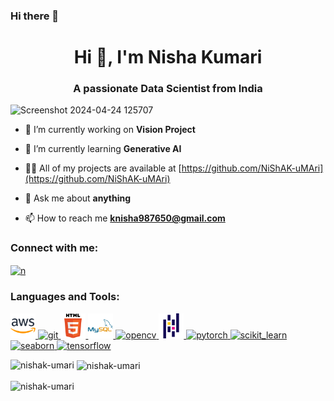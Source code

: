 ### Hi there 👋

<h1 align="center">Hi 👋, I'm Nisha Kumari</h1>
<h3 align="center">A passionate Data Scientist from India</h3>

![Screenshot 2024-04-24 125707](https://github.com/NiShAK-uMAri/NiShAK-uMAri/assets/108484547/fad06b7b-1c7d-489b-aa30-9cfb083bdf9a)

- 🔭 I’m currently working on **Vision Project**

- 🌱 I’m currently learning **Generative AI**

- 👨‍💻 All of my projects are available at [https://github.com/NiShAK-uMAri](https://github.com/NiShAK-uMAri)

- 💬 Ask me about **anything**

- 📫 How to reach me **knisha987650@gmail.com**

<h3 align="left">Connect with me:</h3>
<p align="left">
<a href="https://instagram.com/n" target="blank"><img align="center" src="https://raw.githubusercontent.com/rahuldkjain/github-profile-readme-generator/master/src/images/icons/Social/instagram.svg" alt="n" height="30" width="40" /></a>
</p>

<h3 align="left">Languages and Tools:</h3>
<p align="left"> <a href="https://aws.amazon.com" target="_blank" rel="noreferrer"> <img src="https://raw.githubusercontent.com/devicons/devicon/master/icons/amazonwebservices/amazonwebservices-original-wordmark.svg" alt="aws" width="40" height="40"/> </a> <a href="https://git-scm.com/" target="_blank" rel="noreferrer"> <img src="https://www.vectorlogo.zone/logos/git-scm/git-scm-icon.svg" alt="git" width="40" height="40"/> </a> <a href="https://www.w3.org/html/" target="_blank" rel="noreferrer"> <img src="https://raw.githubusercontent.com/devicons/devicon/master/icons/html5/html5-original-wordmark.svg" alt="html5" width="40" height="40"/> </a> <a href="https://www.mysql.com/" target="_blank" rel="noreferrer"> <img src="https://raw.githubusercontent.com/devicons/devicon/master/icons/mysql/mysql-original-wordmark.svg" alt="mysql" width="40" height="40"/> </a> <a href="https://opencv.org/" target="_blank" rel="noreferrer"> <img src="https://www.vectorlogo.zone/logos/opencv/opencv-icon.svg" alt="opencv" width="40" height="40"/> </a> <a href="https://pandas.pydata.org/" target="_blank" rel="noreferrer"> <img src="https://raw.githubusercontent.com/devicons/devicon/2ae2a900d2f041da66e950e4d48052658d850630/icons/pandas/pandas-original.svg" alt="pandas" width="40" height="40"/> </a> <a href="https://pytorch.org/" target="_blank" rel="noreferrer"> <img src="https://www.vectorlogo.zone/logos/pytorch/pytorch-icon.svg" alt="pytorch" width="40" height="40"/> </a> <a href="https://scikit-learn.org/" target="_blank" rel="noreferrer"> <img src="https://upload.wikimedia.org/wikipedia/commons/0/05/Scikit_learn_logo_small.svg" alt="scikit_learn" width="40" height="40"/> </a> <a href="https://seaborn.pydata.org/" target="_blank" rel="noreferrer"> <img src="https://seaborn.pydata.org/_images/logo-mark-lightbg.svg" alt="seaborn" width="40" height="40"/> </a> <a href="https://www.tensorflow.org" target="_blank" rel="noreferrer"> <img src="https://www.vectorlogo.zone/logos/tensorflow/tensorflow-icon.svg" alt="tensorflow" width="40" height="40"/> </a> </p>

<p><img align="left" src="https://github-readme-stats.vercel.app/api/top-langs?username=nishak-umari&show_icons=true&locale=en&layout=compact" alt="nishak-umari" /></p>

<p>&nbsp;<img align="center" src="https://github-readme-stats.vercel.app/api?username=nishak-umari&show_icons=true&locale=en" alt="nishak-umari" /></p>

<p><img align="center" src="https://github-readme-streak-stats.herokuapp.com/?user=nishak-umari&" alt="nishak-umari" /></p>
